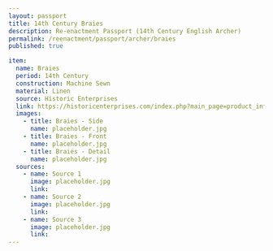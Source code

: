 ```yaml
---
layout: passport
title: 14th Century Braies
description: Re-enactment Passport (14th Century English Archer)
permalink: /reenactment/passport/archer/braies
published: true

item:
  name: Braies
  period: 14th Century
  construction: Machine Sewn
  material: Linen
  source: Historic Enterprises
  link: https://historicenterprises.com/index.php?main_page=product_info&cPath=99_108&products_id=898
  images:
    - title: Braies - Side
      name: placeholder.jpg
    - title: Braies - Front
      name: placeholder.jpg
    - title: Braies - Detail
      name: placeholder.jpg
  sources:
    - name: Source 1
      image: placeholder.jpg
      link:
    - name: Source 2
      image: placeholder.jpg
      link:
    - name: Source 3
      image: placeholder.jpg
      link:
---
```

